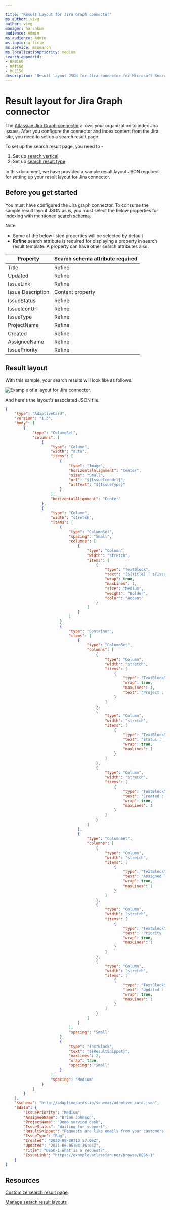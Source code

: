 ```yaml
--- 

title: "Result Layout for Jira Graph connector" 
ms.author: vivg 
author: vivg 
manager: harshkum 
audience: Admin
ms.audience: Admin 
ms.topic: article 
ms.service: mssearch 
ms.localizationpriority: medium 
search.appverid: 
- BFB160 
- MET150 
- MOE150 
description: "Result layout JSON for Jira connector for Microsoft Search" 
---
```


# Result layout for Jira Graph connector

The [Atlassian Jira Graph connector](jira-connector.md) allows your organization to index Jira issues. After you configure the connector and index content from the Jira site, you need to set up a search result page.

To set up the search result page, you need to -
1. Set up [search vertical](manage-verticals.md)
2. Set up [search result type](manage-result-types.md)

In this document, we have provided a sample result layout JSON required for setting up your result layout for Jira connector.

## Before you get started

You must have configured the Jira graph connector. To consume the sample result layout JSON as is, you must select the below properties for indexing with mentioned [search schema](configure-connector#search-schema-attributes.md).

> [!NOTE]
> * Some of the below listed properties will be selected by default
> * **Refine** search attribute is required for displaying a property in search result template. A property can have other search attributes also.  

| Property | Search schema attribute required |
| -------- | -------- |
| Title | Refine |
| Updated | Refine |
| IssueLink | Refine |
| Issue Description | Content property |
| IssueStatus | Refine |
| IssueIconUrl | Refine |
| IssueType | Refine |
| ProjectName | Refine | 
| Created | Refine |
| AssigneeName | Refine |
| IssuePriority | Refine |

## Result layout

With this sample, your search results will look like as follows.

![Example of a layout for Jira connector.](media/jira-connector-ExampleLayout.png)

And here's the layout's associated JSON file:


```json
{
    "type": "AdaptiveCard",
    "version": "1.3",
    "body": [
        {
            "type": "ColumnSet",
            "columns": [
                {
                    "type": "Column",
                    "width": "auto",
                    "items": [
                        {
                            "type": "Image",
                            "horizontalAlignment": "Center",
                            "size": "Small",
                            "url": "${IssueIconUrl}",
                            "altText": "${IssueType}"
                        }
                    ],
                    "horizontalAlignment": "Center"
                },
                {
                    "type": "Column",
                    "width": "stretch",
                    "items": [
                        {
                            "type": "ColumnSet",
                            "spacing": "Small",
                            "columns": [
                                {
                                    "type": "Column",
                                    "width": "stretch",
                                    "items": [
                                        {
                                            "type": "TextBlock",
                                            "text": "[${Title} | ${IssueType}](${IssueLink})",
                                            "wrap": true,
                                            "maxLines": 1,
                                            "size": "Medium",
                                            "weight": "Bolder",
                                            "color": "Accent"
                                        }
                                    ]
                                }
                            ]
                        },
                        {
                            "type": "Container",
                            "items": [
                                {
                                    "type": "ColumnSet",
                                    "columns": [
                                        {
                                            "type": "Column",
                                            "width": "stretch",
                                            "items": [
                                                {
                                                    "type": "TextBlock",
                                                    "wrap": true,
                                                    "maxLines": 1,
                                                    "text": "Project : __${ProjectName}__"
                                                }
                                            ]
                                        },
                                        {
                                            "type": "Column",
                                            "width": "stretch",
                                            "items": [
                                                {
                                                    "type": "TextBlock",
                                                    "text": "Status : __${IssueStatus}__",
                                                    "wrap": true,
                                                    "maxLines": 1
                                                }
                                            ]
                                        },
                                        {
                                            "type": "Column",
                                            "width": "stretch",
                                            "items": [
                                                {
                                                    "type": "TextBlock",
                                                    "text": "Created : __{{DATE(${Created}, COMPACT)}}__",
                                                    "wrap": true,
                                                    "maxLines": 1
                                                }
                                            ]
                                        }
                                    ]
                                },
                                {
                                    "type": "ColumnSet",
                                    "columns": [
                                        {
                                            "type": "Column",
                                            "width": "stretch",
                                            "items": [
                                                {
                                                    "type": "TextBlock",
                                                    "text": "Assigned To : __${AssigneeName}__",
                                                    "wrap": true,
                                                    "maxLines": 1
                                                }
                                            ]
                                        },
                                        {
                                            "type": "Column",
                                            "width": "stretch",
                                            "items": [
                                                {
                                                    "type": "TextBlock",
                                                    "text": "Priority : __${IssuePriority}__",
                                                    "wrap": true,
                                                    "maxLines": 1
                                                }
                                            ]
                                        },
                                        {
                                            "type": "Column",
                                            "width": "stretch",
                                            "items": [
                                                {
                                                    "type": "TextBlock",
                                                    "text": "Updated : __{{DATE(${Updated}, COMPACT)}}__",
                                                    "wrap": true,
                                                    "maxLines": 1
                                                }
                                            ]
                                        }
                                    ]
                                }
                            ],
                            "spacing": "Small"
                        },
                        {
                            "type": "TextBlock",
                            "text": "${ResultSnippet}",
                            "maxLines": 2,
                            "wrap": true,
                            "spacing": "Small"
                        }
                    ],
                    "spacing": "Medium"
                }
            ]
        }
    ],
    "$schema": "http://adaptivecards.io/schemas/adaptive-card.json",
    "$data": {
        "IssuePriority": "Medium",
        "AssigneeName": "Brian Johnson",
        "ProjectName": "Demo service desk",
        "IssueStatus": "Waiting for support",
        "ResultSnippet": "Requests are like emails from your customers asking for help. Like email, you can respond to the reporter and add attachments.",
        "IssueType": "Bug",
        "Created": "2020-09-20T13:57:06Z",
        "Updated": "2021-06-05T04:36:03Z",
        "Title": "DESK-1 What is a request?",
        "IssueLink": "https://example.atlassian.net/browse/DESK-1"
    }
}
```
## Resources

[Customize search result page](customize-search-page.md)

[Manage search result layouts](customize-results-layout.md)
